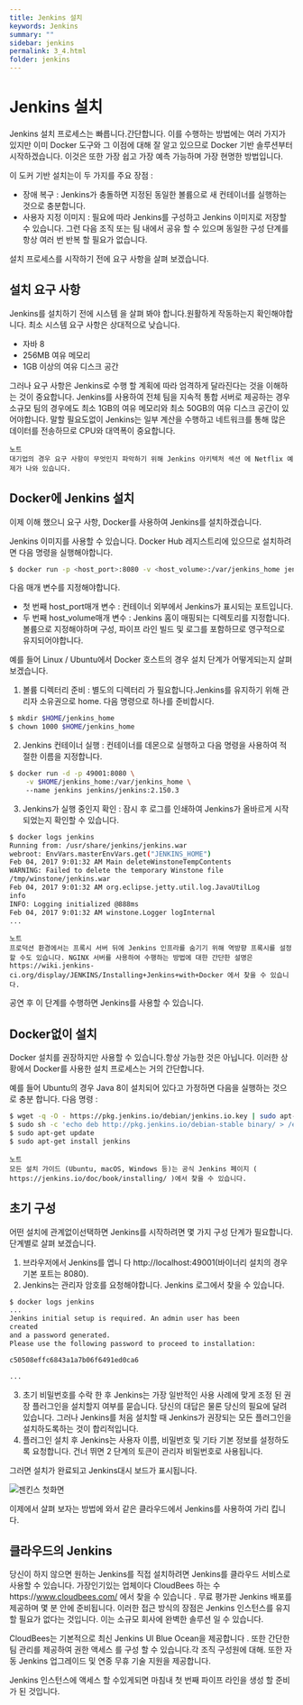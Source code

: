 ```yaml
---
title: Jenkins 설치
keywords: Jenkins
summary: ""
sidebar: jenkins
permalink: 3_4.html
folder: jenkins
---
```


# Jenkins 설치

Jenkins 설치 프로세스는 빠릅니다.간단합니다. 이를 수행하는 방법에는 여러 가지가 있지만 이미 Docker 도구와 그 이점에 대해 잘 알고 있으므로 Docker 기반 솔루션부터 시작하겠습니다. 이것은 또한 가장 쉽고 가장 예측 가능하며 가장 현명한 방법입니다.

이 도커 기반 설치는이 두 가지를 주요 장점 :

* 장애 복구 : Jenkins가 충돌하면 지정된 동일한 볼륨으로 새 컨테이너를 실행하는 것으로 충분합니다.
* 사용자 지정 이미지 : 필요에 따라 Jenkins를 구성하고 Jenkins 이미지로 저장할 수 있습니다. 그런 다음 조직 또는 팀 내에서 공유 할 수 있으며 동일한 구성 단계를 항상 여러 번 반복 할 필요가 없습니다.

설치 프로세스를 시작하기 전에 요구 사항을 살펴 보겠습니다.

## 설치 요구 사항

Jenkins를 설치하기 전에 시스템 을 살펴 봐야 합니다.원활하게 작동하는지 확인해야합니다. 최소 시스템 요구 사항은 상대적으로 낮습니다.

* 자바 8
* 256MB 여유 메모리
* 1GB 이상의 여유 디스크 공간

그러나 요구 사항은 Jenkins로 수행 할 계획에 따라 엄격하게 달라진다는 것을 이해하는 것이 중요합니다. Jenkins를 사용하여 전체 팀을 지속적 통합 서버로 제공하는 경우 소규모 팀의 경우에도 최소 1GB의 여유 메모리와 최소 50GB의 여유 디스크 공간이 있어야합니다. 말할 필요도없이 Jenkins는 일부 계산을 수행하고 네트워크를 통해 많은 데이터를 전송하므로 CPU와 대역폭이 중요합니다.

```
노트
대기업의 경우 요구 사항이 무엇인지 파악하기 위해 Jenkins 아키텍처 섹션 에 Netflix 예제가 나와 있습니다.
```

## Docker에 Jenkins 설치

이제 이해 했으니 요구 사항, Docker를 사용하여 Jenkins를 설치하겠습니다.

Jenkins 이미지를 사용할 수 있습니다. Docker Hub 레지스트리에 있으므로 설치하려면 다음 명령을 실행해야합니다.

```bash
$ docker run -p <host_port>:8080 -v <host_volume>:/var/jenkins_home jenkins/jenkins:2.150.3
```

다음 매개 변수를 지정해야합니다.


* 첫 번째 host_port매개 변수 : 컨테이너 외부에서 Jenkins가 표시되는 포트입니다.
* 두 번째 host_volume매개 변수 : Jenkins 홈이 매핑되는 디렉토리를 지정합니다. 볼륨으로 지정해야하며 구성, 파이프 라인 빌드 및 로그를 포함하므로 영구적으로 유지되어야합니다.

예를 들어 Linux / Ubuntu에서 Docker 호스트의 경우 설치 단계가 어떻게되는지 살펴 보겠습니다.

1. 볼륨 디렉터리 준비 : 별도의 디렉터리 가 필요합니다.Jenkins를 유지하기 위해 관리자 소유권으로 home. 다음 명령으로 하나를 준비합시다.

```bash
$ mkdir $HOME/jenkins_home
$ chown 1000 $HOME/jenkins_home
```

2. Jenkins 컨테이너 실행 : 컨테이너를 데몬으로 실행하고 다음 명령을 사용하여 적절한 이름을 지정합니다.

```bash
$ docker run -d -p 49001:8080 \
    -v $HOME/jenkins_home:/var/jenkins_home \ 
    --name jenkins jenkins/jenkins:2.150.3
```

3. Jenkins가 실행 중인지 확인 : 잠시 후 로그를 인쇄하여 Jenkins가 올바르게 시작되었는지 확인할 수 있습니다.

```bash
$ docker logs jenkins
Running from: /usr/share/jenkins/jenkins.war
webroot: EnvVars.masterEnvVars.get("JENKINS_HOME")
Feb 04, 2017 9:01:32 AM Main deleteWinstoneTempContents
WARNING: Failed to delete the temporary Winstone file 
/tmp/winstone/jenkins.war
Feb 04, 2017 9:01:32 AM org.eclipse.jetty.util.log.JavaUtilLog 
info
INFO: Logging initialized @888ms
Feb 04, 2017 9:01:32 AM winstone.Logger logInternal
...
```

```
노트
프로덕션 환경에서는 프록시 서버 뒤에 Jenkins 인프라를 숨기기 위해 역방향 프록시를 설정할 수도 있습니다. NGINX 서버를 사용하여 수행하는 방법에 대한 간단한 설명은 https://wiki.jenkins-ci.org/display/JENKINS/Installing+Jenkins+with+Docker 에서 찾을 수 있습니다.
```

공연 후 이 단계를 수행하면 Jenkins를 사용할 수 있습니다.

## Docker없이 설치

Docker 설치를 권장하지만 사용할 수 있습니다.항상 가능한 것은 아닙니다. 이러한 상황에서 Docker를 사용한 설치 프로세스는 거의 간단합니다.

예를 들어 Ubuntu의 경우 Java 8이 설치되어 있다고 가정하면 다음을 실행하는 것으로 충분 합니다. 다음 명령 :

```bash
$ wget -q -O - https://pkg.jenkins.io/debian/jenkins.io.key | sudo apt-key add -
$ sudo sh -c 'echo deb http://pkg.jenkins.io/debian-stable binary/ > /etc/apt/sources.list.d/jenkins.list'
$ sudo apt-get update
$ sudo apt-get install jenkins
```

```
노트
모든 설치 가이드 (Ubuntu, macOS, Windows 등)는 공식 Jenkins 페이지 ( https://jenkins.io/doc/book/installing/ )에서 찾을 수 있습니다.
```

## 초기 구성

어떤 설치에 관계없이선택하면 Jenkins를 시작하려면 몇 가지 구성 단계가 필요합니다. 단계별로 살펴 보겠습니다.

1. 브라우저에서 Jenkins를 엽니 다 http://localhost:49001(바이너리 설치의 경우 기본 포트는 8080).
2. Jenkins는 관리자 암호를 요청해야합니다. Jenkins 로그에서 찾을 수 있습니다.

```bash
$ docker logs jenkins
...
Jenkins initial setup is required. An admin user has been 
created 
and a password generated.
Please use the following password to proceed to installation:

c50508effc6843a1a7b06f6491ed0ca6

...
```

3. 초기 비밀번호를 수락 한 후 Jenkins는 가장 일반적인 사용 사례에 맞게 조정 된 권장 플러그인을 설치할지 여부를 묻습니다. 당신의 대답은 물론 당신의 필요에 달려 있습니다. 그러나 Jenkins를 처음 설치할 때 Jenkins가 권장되는 모든 플러그인을 설치하도록하는 것이 합리적입니다.
4. 플러그인 설치 후 Jenkins는 사용자 이름, 비밀번호 및 기타 기본 정보를 설정하도록 요청합니다. 건너 뛰면 2 단계의 토큰이 관리자 비밀번호로 사용됩니다.

그러면 설치가 완료되고 Jenkins대시 보드가 표시됩니다.

![젠킨스 첫화면]("./asserts/3_4_1.png")

이제에서 살펴 보자는 방법에 와서 같은 클라우드에서 Jenkins를 사용하여 가리 킵니다.

## 클라우드의 Jenkins

당신이 하지 않으면 원하는 Jenkins를 직접 설치하려면 Jenkins를 클라우드 서비스로 사용할 수 있습니다. 가장인기있는 업체이다 CloudBees 하는 수https://www.cloudbees.com/ 에서 찾을 수 있습니다 . 무료 평가판 Jenkins 배포를 제공하며 몇 분 안에 준비됩니다. 이러한 접근 방식의 장점은 Jenkins 인스턴스를 유지할 필요가 없다는 것입니다. 이는 소규모 회사에 완벽한 솔루션 일 수 있습니다.

CloudBees는 기본적으로 최신 Jenkins UI Blue Ocean을 제공합니다 . 또한 간단한 팀 관리를 제공하여 권한 액세스 를 구성 할 수 있습니다.각 조직 구성원에 대해. 또한 자동 Jenkins 업그레이드 및 연중 무휴 기술 지원을 제공합니다.

Jenkins 인스턴스에 액세스 할 수있게되면 마침내 첫 번째 파이프 라인을 생성 할 준비가 된 것입니다.